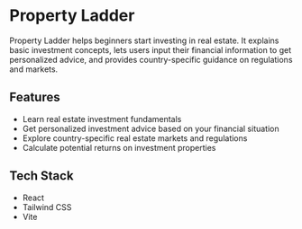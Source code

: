 # Property Ladder

Property Ladder helps beginners start investing in real estate. It explains basic investment concepts, lets users input their financial information to get personalized advice, and provides country-specific guidance on regulations and markets.

## Features

- Learn real estate investment fundamentals
- Get personalized investment advice based on your financial situation
- Explore country-specific real estate markets and regulations
- Calculate potential returns on investment properties

## Tech Stack

- React
- Tailwind CSS
- Vite